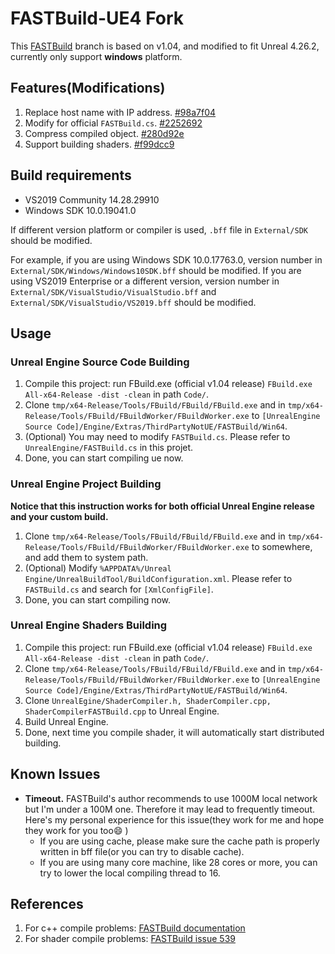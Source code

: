 # FASTBuild-UE4 Fork
This [FASTBuild](https://github.com/fastbuild/fastbuild) branch is based on v1.04, and modified to fit Unreal 4.26.2, currently only support **windows** platform.

## Features(Modifications)
 1. Replace host name with IP address. [#98a7f04](https://github.com/VicentChen/fastbuild-ue4.26.2/commit/98a7f04af24b0478278b80b68919db0136b46205)
 2. Modify for official `FASTBuild.cs`. [#2252692](https://github.com/VicentChen/fastbuild-ue4.26.2/commit/2252692fc51b1d086a6906516fb526d455bd1e36)
 3. Compress compiled object. [#280d92e](https://github.com/VicentChen/fastbuild-ue4.26.2/commit/280d92e19fce3af4ac86211f73aac317936f7afa)
 4. Support building shaders. [#f99dcc9](https://github.com/VicentChen/fastbuild-ue4.26.2/commit/f99dcc9ce698b92caa788016d72c1c29e18df751)

## Build requirements
 - VS2019 Community 14.28.29910
 - Windows SDK 10.0.19041.0

If different version platform or compiler is used, `.bff` file in `External/SDK` should be modified.

For example, if you are using Windows SDK 10.0.17763.0, version number in `External/SDK/Windows/Windows10SDK.bff` should be modified. If you are using VS2019 Enterprise or a different version, version number in `External/SDK/VisualStudio/VisualStudio.bff` and `External/SDK/VisualStudio/VS2019.bff` should be modified.

## Usage

### Unreal Engine Source Code Building
 1. Compile this project: run FBuild.exe (official v1.04 release) `FBuild.exe All-x64-Release -dist -clean` in path `Code/`.
 2. Clone `tmp/x64-Release/Tools/FBuild/FBuild/FBuild.exe` and in `tmp/x64-Release/Tools/FBuild/FBuildWorker/FBuildWorker.exe` to `[UnrealEngine Source Code]/Engine/Extras/ThirdPartyNotUE/FASTBuild/Win64`.
 3. (Optional) You may need to modify `FASTBuild.cs`. Please refer to `UnrealEngine/FASTBuild.cs` in this projet.
 4. Done, you can start compiling ue now.

### Unreal Engine Project Building
**Notice that this instruction works for both official Unreal Engine release and your custom build.**
 1. Clone `tmp/x64-Release/Tools/FBuild/FBuild/FBuild.exe` and in `tmp/x64-Release/Tools/FBuild/FBuildWorker/FBuildWorker.exe` to somewhere, and add them to system path.
 2. (Optional) Modify `%APPDATA%/Unreal Engine/UnrealBuildTool/BuildConfiguration.xml`. Please refer to `FASTBuild.cs` and search for `[XmlConfigFile]`.
 3. Done, you can start compiling now.

### Unreal Engine Shaders Building
 1. Compile this project: run FBuild.exe (official v1.04 release) `FBuild.exe All-x64-Release -dist -clean` in path `Code/`.
 2. Clone `tmp/x64-Release/Tools/FBuild/FBuild/FBuild.exe` and in `tmp/x64-Release/Tools/FBuild/FBuildWorker/FBuildWorker.exe` to `[UnrealEngine Source Code]/Engine/Extras/ThirdPartyNotUE/FASTBuild/Win64`.
 3. Clone `UnrealEgine/ShaderCompiler.h, ShaderCompiler.cpp, ShaderCompilerFASTBuild.cpp` to Unreal Engine.
 4. Build Unreal Engine.
 5. Done, next time you compile shader, it will automatically start distributed building.

## Known Issues
 - **Timeout.** FASTBuild's author recommends to use 1000M local network but I'm under a 100M one. Therefore it may lead to frequently timeout. Here's my personal experience for this issue(they work for me and hope they work for you too:smile: )
    - If you are using cache, please make sure the cache path is properly written in bff file(or you can try to disable cache).
    - If you are using many core machine, like 28 cores or more, you can try to lower the local compiling thread to 16.

## References
 1. For c++ compile problems: [FASTBuild documentation](https://www.fastbuild.org/docs/documentation.html)
 2. For shader compile problems: [FASTBuild issue 539](https://github.com/fastbuild/fastbuild/issues/539)
